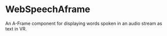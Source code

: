 # WebSpeechAframe

An A-Frame component for displaying words spoken in an audio stream as text in VR.
